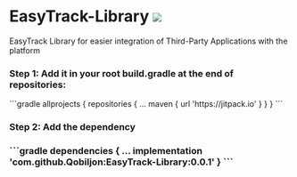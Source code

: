 # EasyTrack-Library [![](https://jitpack.io/v/Qobiljon/EasyTrack-Library.svg)](https://jitpack.io/#Qobiljon/EasyTrack-Library)
EasyTrack Library for easier integration of Third-Party Applications with the platform

<h3>Step 1: Add it in your root build.gradle at the end of repositories:</h3>
```gradle
allprojects {
   repositories {
      ...
      maven { url 'https://jitpack.io' }
   }
}
```

<h3>Step 2: Add the dependency<h3>
```gradle
dependencies {
   ...
   implementation 'com.github.Qobiljon:EasyTrack-Library:0.0.1'
}
```
